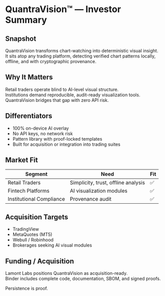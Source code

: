 # QuantraVision™ — Investor Summary

## Snapshot
QuantraVision transforms chart-watching into deterministic visual insight.  
It sits atop any trading platform, detecting verified chart patterns locally, offline, and with cryptographic provenance.

## Why It Matters
Retail traders operate blind to AI-level visual structure.  
Institutions demand reproducible, audit-ready visualization tools.  
QuantraVision bridges that gap with zero API risk.

## Differentiators
- 100% on-device AI overlay  
- No API keys, no network risk  
- Pattern library with proof-locked templates  
- Built for acquisition or integration into trading suites  

## Market Fit
| Segment | Need | Fit |
|----------|------|-----|
| Retail Traders | Simplicity, trust, offline analysis | ✅ |
| Fintech Platforms | AI visualization modules | ✅ |
| Institutional Compliance | Provenance audit | ✅ |

## Acquisition Targets
- TradingView  
- MetaQuotes (MT5)  
- Webull / Robinhood  
- Brokerages seeking AI visual modules

## Funding / Acquisition
Lamont Labs positions QuantraVision as acquisition-ready.  
Binder includes complete code, documentation, SBOM, and signed proofs.

Persistence is proof.
